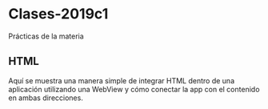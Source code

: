 # Clases-2019c1
Prácticas de la materia

## HTML

Aquí se muestra una manera simple de integrar HTML dentro de una aplicación utilizando una WebView
y cómo conectar la app con el contenido en ambas direcciones.
